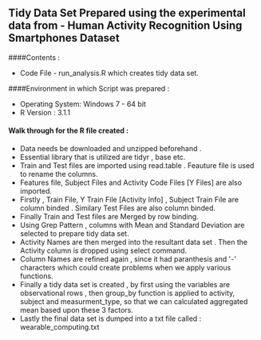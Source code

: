 ##  Tidy Data Set Prepared using the experimental data from - Human Activity Recognition Using Smartphones Dataset

####Contents :

* Code File - run_analysis.R which creates tidy data set.

####Environment in which Script was prepared :
* Operating System: Windows 7 - 64 bit
* R Version : 3.1.1

#### Walk through for the R file created :

* Data needs be downloaded and unzipped beforehand . 
* Essential library that is utilized are tidyr , base etc.
* Train and Test files are imported using read.table . Feauture file is used to rename the columns.
* Features file, Subject Files and Activity Code Files [Y Files] are also imported.
* Firstly , Train File, Y Train File [Activity Info] , Subject Train File  are column binded . Similary Test Files are also column binded.
* Finally Train and Test files are Merged by row binding.
* Using Grep Pattern , columns with Mean and Standard Deviation are selected to prepare tidy data set.
* Activity Names are then merged into the resultant data set . Then the Activity column is dropped using select command.
* Column Names are refined again , since it had paranthesis and '-' characters which could create problems when we apply various functions.
* Finally a tidy data set is created , by first using the variables are observational rows , then group_by function is applied to activity, subject and
  measurment_type, so that we can calculated aggregated mean based upon these 3 factors.
* Lastly the final data set is dumped into a txt file called  : wearable_computing.txt


